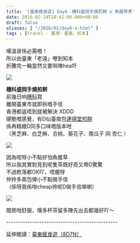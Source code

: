 ```yaml
---
title: '[臺東瘋食遊] Day6：穗科盛岡手燒煎餅 x 魚腥草茶'
date: 2016-02-19T18:42:00.000+08:00
draft: false
aliases: [ "/2016/02/day6-x.html" ]
tags : [travel - 臺灣・臺東、知本]
---
```


嘆溫泉係必需嘅！  
所以由臺東「老遠」嚟到知本  
折騰完一輪當然又要唞陣hea吓

![](/images/taitung6d.jpg)

**穗科盛岡手燒煎餅**  
前幾日响[穗科](https://hidie.net/taitung3j/)買  
離開臺東市就即拆嘅手信  
香港都返唔到就被解決 XDDD  
硬脆嘅感覺，有D似臺南包[連得堂煎餅](https://hidie.net/lengtihtong/)  
係再精緻D同多口味嘅版本咁  
（黑芝麻、白芝麻、合桃、葵花子、南瓜子 同 杏仁 ）

![](/images/taitung6d1.jpg)

因為呢呀小不點好怕魚腥草  
所以我其實對見到呢隻茶既好奇又帶D驚驚  
不過飲落都OK吖，唔腥呀  
仲拎多兩包俾小不點做手信  
（係呀我係咁cheap拎呢D做手信㗎喇）

![](/images/taitung6d2.jpg)

間房咁舒服，嘆多杯茶留多陣先出去都幾好吖～  
  
\-----------------------------------------------  
  
延伸閱讀：[臺東瘋食遊（8D7N）](https://hidie.net/taitung8d7n/)
